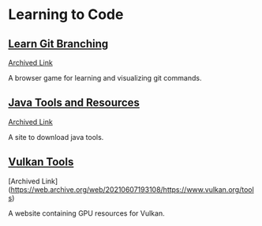 # Learning to Code

## [Learn Git Branching](https://learngitbranching.js.org/)
[Archived Link](https://web.archive.org/web/20241009005453/https://learngitbranching.js.org/)

A browser game for learning and visualizing git commands.

## [Java Tools and Resources](https://www.oracle.com/java/technologies/downloads/tools/)
[Archived Link](https://web.archive.org/web/20210917220252/https://www.oracle.com/java/technologies/downloads/tools/)

A site to download java tools.

## [Vulkan Tools](https://www.vulkan.org/tools)
[Archived Link] (https://web.archive.org/web/20210607193108/https://www.vulkan.org/tools)

A website containing GPU resources for Vulkan.
